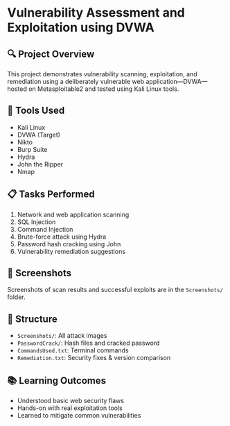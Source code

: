 # Vulnerability Assessment and Exploitation using DVWA

## 🔍 Project Overview
This project demonstrates vulnerability scanning, exploitation, and remediation using a deliberately vulnerable web application—DVWA—hosted on Metasploitable2 and tested using Kali Linux tools.

## 🧰 Tools Used
- Kali Linux
- DVWA (Target)
- Nikto
- Burp Suite
- Hydra
- John the Ripper
- Nmap

## 📋 Tasks Performed
1. Network and web application scanning
2. SQL Injection
3. Command Injection
4. Brute-force attack using Hydra
5. Password hash cracking using John
6. Vulnerability remediation suggestions

## 📸 Screenshots
Screenshots of scan results and successful exploits are in the `Screenshots/` folder.

## 📁 Structure
- `Screenshots/`: All attack images
- `PasswordCrack/`: Hash files and cracked password
- `CommandsUsed.txt`: Terminal commands
- `Remediation.txt`: Security fixes & version comparison

## 📚 Learning Outcomes
- Understood basic web security flaws
- Hands-on with real exploitation tools
- Learned to mitigate common vulnerabilities
